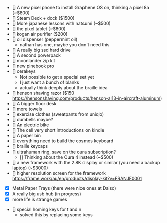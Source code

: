 - [] A new pixel phone to install Graphene OS on, thinking a pixel 8a (~$800)
- [] Steam Deck + dock ($1500)
- [] More japanese lessons with natsumi (~$500)
- [] the pixel tablet (~$800)
- [] kogan air purifier ($200)
- [] oil dispenser (peppermint oil)
  - nathan has one, maybe you don't need this
- [] A really big ssd hard drive
- [] A second powerpack
- [] moonlander zip kit
- [] new pinebook pro
- [] cerakeys
  - Not possible to get a special set yet
  - I just want a bunch of blanks
  - actually think deeply about the braille idea
- [] henson shaving razor ($150 https://hensonshaving.com/products/henson-al13-in-aircraft-aluminum)
- [] A bigger floor desk
- [] more towels
- [] exercise clothes (sweatpants from uniqlo)
- [] dumbells maybe?
- [] An electric bike
- [] The cell very short introductions on kindle
- [] A paper bin
- [] everything need to build the cosmos keyboard
- [] braille keycaps
- [] ultrahuman ring, save on the oura subscription?
  - [] Thinking about the Oura 4 instead (~$500)
- [] a new framework with the 2.8K display or similar (you need a backup laptop) (~$3000)
- [] higher resolution screen for the framework https://frame.work/au/en/products/display-kit?v=FRANJF0001

- [x] Metal Paper Trays (there were nice ones at Daiso)
- [x] A really big usb hub (in progress)
- [x] more life is strange games
- [] special homing keys for t and n
  - solved this by replacing some keys
